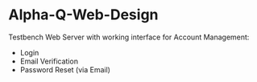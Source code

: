 # Alpha-Q-Web-Design

Testbench Web Server with working interface for Account Management:
   - Login
   - Email Verification
   - Password Reset (via Email)
